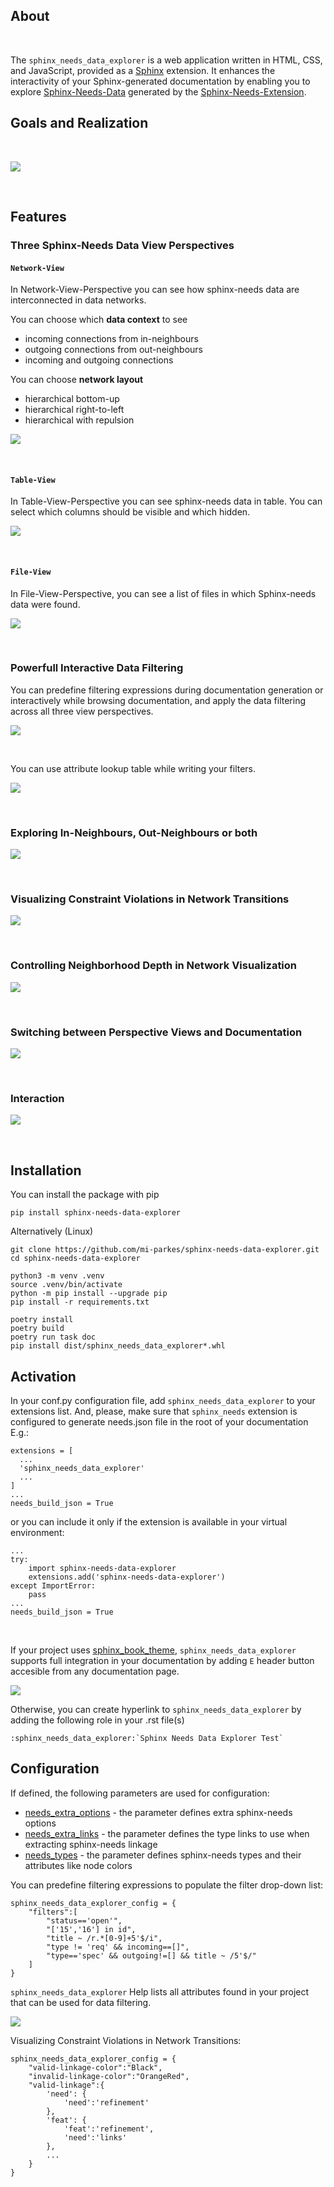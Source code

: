 ## About

<br>

The `sphinx_needs_data_explorer` is a web application written in HTML, CSS, and JavaScript, provided as a [Sphinx](https://www.sphinx-doc.org/en/master/index.html) extension. It enhances the interactivity of your Sphinx-generated documentation by enabling you to explore <a href="https://mi-parkes.github.io/sphinx-needs-data-explorer/needs.json">Sphinx-Needs-Data</a> generated by the [Sphinx-Needs-Extension](https://www.sphinx-needs.com).

## Goals and Realization

<br>

![](https://mi-parkes.github.io/sphinx-needs-data-explorer/_images/sphinx_needs_data_explorer.svg)

<br>

## Features

### Three Sphinx-Needs Data View Perspectives

#### `Network-View`
In Network-View-Perspective you can see how sphinx-needs data are interconnected in data networks.

You can choose which **data context** to see
- incoming connections from in-neighbours
- outgoing connections from out-neighbours
- incoming and outgoing connections

You can choose **network layout**
- hierarchical bottom-up
- hierarchical right-to-left
- hierarchical with repulsion

![](https://mi-parkes.github.io/sphinx-needs-data-explorer/_images/network-perspective.jpg)

<br>

#### `Table-View`
In Table-View-Perspective you can see sphinx-needs data in table. You can select which columns should
be visible and which hidden.

![](https://mi-parkes.github.io/sphinx-needs-data-explorer/_images/table-perspective.jpg)

<br>

#### `File-View`
In File-View-Perspective, you can see a list of files in which Sphinx-needs data were found.

![](https://mi-parkes.github.io/sphinx-needs-data-explorer/_images/file-perspective.jpg)

<br>

### Powerfull Interactive Data Filtering
You can predefine filtering expressions during documentation generation or interactively while browsing documentation, and apply the data filtering across all three view perspectives.

![](https://mi-parkes.github.io/sphinx-needs-data-explorer/_images/data-filtering.jpg)


<br>

You can use attribute lookup table while writing your filters.

![](https://mi-parkes.github.io/sphinx-needs-data-explorer/_images/scr6.jpg)

<br>

### Exploring In-Neighbours, Out-Neighbours or both

![](https://mi-parkes.github.io/sphinx-needs-data-explorer/_images/sh2.jpg)

<br>

### Visualizing Constraint Violations in Network Transitions 

![](https://mi-parkes.github.io/sphinx-needs-data-explorer/_images/scr7.jpg)

<br>

### Controlling Neighborhood Depth in Network Visualization

![](https://mi-parkes.github.io/sphinx-needs-data-explorer/_images/depthview.gif)

<br>

### Switching between Perspective Views and Documentation

![](https://mi-parkes.github.io/sphinx-needs-data-explorer/_images/sh3.jpg)

<br>

### Interaction

![](https://mi-parkes.github.io/sphinx-needs-data-explorer/_images/sphinx-needs-data-explorer.gif)

<br>

## Installation

You can install the package with pip

    pip install sphinx-needs-data-explorer

Alternatively (Linux)

    git clone https://github.com/mi-parkes/sphinx-needs-data-explorer.git
    cd sphinx-needs-data-explorer
    
    python3 -m venv .venv
    source .venv/bin/activate
    python -m pip install --upgrade pip
    pip install -r requirements.txt
    
    poetry install
    poetry build
    poetry run task doc
    pip install dist/sphinx_needs_data_explorer*.whl

## Activation

In your conf.py configuration file, add `sphinx_needs_data_explorer` to your extensions list. And, please, make sure that `sphinx_needs` extension is configured to generate needs.json file in the root of your documentation E.g.:

    extensions = [
      ...
      'sphinx_needs_data_explorer'
      ...
    ]
    ...
    needs_build_json = True

or you can include it only if the extension is available in your virtual environment:

    ...
    try:
        import sphinx-needs-data-explorer
        extensions.add('sphinx-needs-data-explorer')
    except ImportError:
        pass
    ...
    needs_build_json = True

<br>

If your project uses [sphinx_book_theme](https://github.com/executablebooks/sphinx-book-theme),
`sphinx_needs_data_explorer` supports full integration in your documentation by adding `E` header button accesible from any documentation page.

![](https://mi-parkes.github.io/sphinx-needs-data-explorer/_images/E-header-button-doc.jpg)

Otherwise, you can create hyperlink to `sphinx_needs_data_explorer` by adding the following role in your .rst file(s)

    :sphinx_needs_data_explorer:`Sphinx Needs Data Explorer Test`

## Configuration

If defined, the following parameters are used for configuration:

* [needs_extra_options](https://sphinx-needs.readthedocs.io/en/latest/configuration.html#needs-extra-options) - the parameter defines extra sphinx-needs options
* [needs_extra_links](https://sphinx-needs.readthedocs.io/en/latest/configuration.html#needs-extra-links) - the parameter defines the type links to use when extracting sphinx-needs linkage
* [needs_types](https://sphinx-needs.readthedocs.io/en/latest/configuration.html#needs-types) - the parameter defines sphinx-needs types and their attributes like node colors

You can predefine filtering expressions to populate the filter drop-down list:

    sphinx_needs_data_explorer_config = {
        "filters":[
            "status=='open'",
            "['15','16'] in id",
            "title ~ /r.*[0-9]+5'$/i",
            "type != 'req' && incoming==[]",
            "type=='spec' && outgoing!=[] && title ~ /5'$/"
        ]
    }

`sphinx_needs_data_explorer` Help lists all attributes found in your project that can be used for data filtering.

![](https://mi-parkes.github.io/sphinx-needs-data-explorer/_images/help1.jpg)

Visualizing Constraint Violations in Network Transitions:

    sphinx_needs_data_explorer_config = {
        "valid-linkage-color":"Black",
        "invalid-linkage-color":"OrangeRed",
        "valid-linkage":{
            'need': {
                'need':'refinement'
            },
            'feat': {
                'feat':'refinement',
                'need':'links'
            },
            ...
        }
    }

